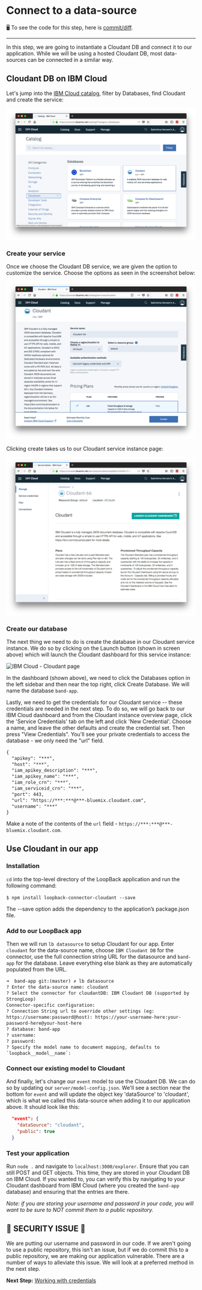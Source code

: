 # Connect to a data-source

🖥 To see the code for this step, here is [commit/diff](https://github.com/StrongLoop-Evangelists/band-app/commit/a2c5667cd21ed92f6e5c1f95e3c5e0da43a12dda).

---

In this step, we are going to instantiate a Cloudant DB and connect it to our application. While we will be using a hosted Cloudant DB, most data-sources can be connected in a similar way.

## Cloudant DB on IBM Cloud

Let's jump into the [IBM Cloud catalog](https://console.ng.bluemix.net/catalog/), filter by Databases, find Cloudant and create the service:

![IBM Cloud - Data Apps](assets/ibmcloud-catalog-data.png)

### Create your service

Once we choose the Cloudant DB service, we are given the option to customize the service. Choose the options as seen in the screenshot below:

![IBM Cloud - Create Cloudant service](assets/cloudant-details-create.png)

Clicking create takes us to our Cloudant service instance page:

![IBM Cloud - Cloudant page](assets/cloudant-dash.png)

### Create our database

The next thing we need to do is create the database in our Cloudant service instance. We do so by clicking on the Launch button (shown in screen above) which will launch the Cloudant dashboard for this service instance:

![IBM Cloud - Cloudant page](assets/cloudant-create-db.png)

In the dashboard (shown above), we need to click the Databases option in the left sidebar and then near the top right, click Create Database. We will name the database `band-app`.

Lastly, we need to get the credentials for our Cloudant service -- these credentials are needed in the next step. To do so, we will go back to our IBM Cloud dashboard and from the Cloudant instance overview page, click the 'Service Credentials' tab on the left and click 'New Credential'. Choose a name, and leave the other defaults and create the credential set. Then press "View Credentials". You'll see your private credentials to access the database - we only need the "url" field.

```
{
  "apikey": "***",
  "host": "***",
  "iam_apikey_description": "***",
  "iam_apikey_name": "***",
  "iam_role_crn": "***",
  "iam_serviceid_crn": "***",
  "port": 443,
  "url": "https://***:***@***-bluemix.cloudant.com",
  "username": "***"
}
```

Make a note of the contents of the `url` field - `https://***:***@***-bluemix.cloudant.com`.

## Use Cloudant in our app

### Installation

`cd` into the top-level directory of the LoopBack application and run the following command:

`$ npm install loopback-connector-cloudant --save`

The --save option adds the dependency to the application’s package.json file.

### Add to our LoopBack app

Then we will run `lb datasource` to setup Cloudant for our app. Enter `cloudant` for the data-source name, choose `IBM Cloudant DB` for the connector, use the full connection string URL for the datasource and `band-app` for the database. Leave everything else blank as they are automatically populated from the URL.

```
➜  band-app git:(master) ✗ lb datasource
? Enter the data-source name: cloudant
? Select the connector for cloudantDB: IBM Cloudant DB (supported by StrongLoop)
Connector-specific configuration:
? Connection String url to override other settings (eg: https://username:password@host): https://your-username-here:your-password-here@your-host-here
? database: band-app
? username:
? password:
? Specify the model name to document mapping, defaults to `loopback__model__name`:
```

### Connect our existing model to Cloudant

And finally, let's change our `event` model to use the Cloudant DB. We can do so by updating our `server/model-config.json`. We'll see a section near the bottom for `event` and will update the object key 'dataSource' to 'cloudant', which is what we called this data-source when adding it to our application above. It should look like this:

```json
  "event": {
    "dataSource": "cloudant",
    "public": true
  }
```

### Test your application

Run `node .` and navigate to `localhost:3000/explorer`. Ensure that you can still POST and GET objects. This time, they are stored in your Cloudant DB on IBM Cloud. If you wanted to, you can verify this by navigating to your Cloudant dashboard from IBM Cloud (where you created the `band-app` database) and ensuring that the entries are there.

*Note: if you are storing your username and password in your code, you will want to be sure to NOT commit them to a public repository.*

## 🚨 SECURITY ISSUE 🚨

We are putting our username and password in our code. If we aren't going to use a public repository, this isn't an issue, but if we do commit this to a public repository, we are making our application vulnerable. There are a number of ways to alleviate this issue. We will look at a preferred method in the next step.

**Next Step:** [Working with credentials](08-credentials.md)
